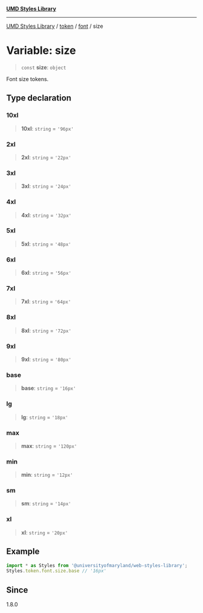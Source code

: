 [**UMD Styles Library**](../../../../README.md)

***

[UMD Styles Library](../../../../README.md) / [token](../../../README.md) / [font](../README.md) / size

# Variable: size

> `const` **size**: `object`

Font size tokens.

## Type declaration

### 10xl

> **10xl**: `string` = `'96px'`

### 2xl

> **2xl**: `string` = `'22px'`

### 3xl

> **3xl**: `string` = `'24px'`

### 4xl

> **4xl**: `string` = `'32px'`

### 5xl

> **5xl**: `string` = `'48px'`

### 6xl

> **6xl**: `string` = `'56px'`

### 7xl

> **7xl**: `string` = `'64px'`

### 8xl

> **8xl**: `string` = `'72px'`

### 9xl

> **9xl**: `string` = `'80px'`

### base

> **base**: `string` = `'16px'`

### lg

> **lg**: `string` = `'18px'`

### max

> **max**: `string` = `'120px'`

### min

> **min**: `string` = `'12px'`

### sm

> **sm**: `string` = `'14px'`

### xl

> **xl**: `string` = `'20px'`

## Example

```typescript
import * as Styles from '@universityofmaryland/web-styles-library';
Styles.token.font.size.base // '16px'
```

## Since

1.8.0
